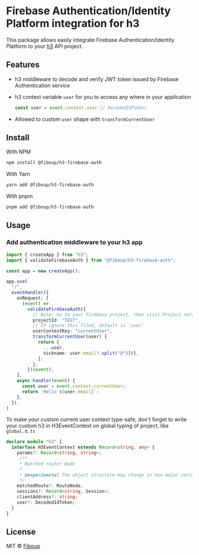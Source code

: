 # Firebase Authentication/Identity Platform integration for h3

This package allows easily integrate Firebase Authentication/Identity Platform to your [h3](https://github.com/unjs/h3) API project.

## Features

- h3 middleware to decode and verify JWT token issued by Firebase Authentication service
- h3 context variable `user` for you to access any where in your application
  
  ```ts
  const user = event.context.user // DecodedIdToken;
  ```

- Allowed to custom `user` shape with `transformCurrentUser`


## Install

With NPM

```bash
npm install @fiboup/h3-firebase-auth
```

With Yarn

```bash
yarn add @fiboup/h3-firebase-auth
```

With pnpm

```bash
pnpm add @fiboup/h3-firebase-auth
```

## Usage

### Add authentication middleware to your h3 app

```ts
import { createApp } from "h3";
import { validateFirebaseAuth } from "@fiboup/h3-firebase-auth";

const app = new createApp();

app.use(
  "/",
  eventHandler({
    onRequest: [
      (event) =>
        validateFirebaseAuth({
          // Note: Go to your Firebase project, then visit Project settings for the project id***
          projectId: "TEST",
          // If ignore this filed, default is `user`
          userContextKey: "currentUser",
          transformCurrentUser(user) {
            return {
              ...user,
              nickname: user.email?.split("@")[0],
            };
          },
        })(event),
    ],
    async handler(event) {
      const user = event.context.currentUser;
      return `Hello ${user.email}`;
    },
  }),
)
```

To make your custom current user context type-safe, don't forget to write your custom h3 in H3EventContext
on global typing of project, like `global.d.ts`


```ts
declare module "h3" {
  interface H3EventContext extends Record<string, any> {
    params?: Record<string, string>;
     /**
     * Matched router Node
     *
     * @experimental The object structure may change in non-major version.
     */
    matchedRoute?: RouteNode;
    sessions?: Record<string, Session>;
    clientAddress?: string;
    user?: DecodedIdToken;
  }
}
```

## License

MIT &copy; [Fiboup](https://github.com/fiboup)
